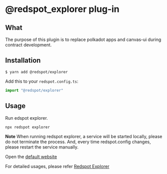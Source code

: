 # @redspot_explorer plug-in

## What 

The purpose of this plugin is to replace polkadot apps and canvas-ui during contract development.

## Installation

```
$ yarn add @redspot/explorer
```
Add this to your `redspot.config.ts`:
```typescript
import "@redspot/explorer"
```

## Usage
Run edspot explorer.
```bash
npx redspot explorer
```

**Note** When running redspot explorer, a service will be started locally, please do not terminate the process. And, every time redspot.config changes, please restart the service manually.

Open the [default website](http://127.0.0.1:8011)

For detailed usages, please refer [Redspot Explorer](../guides/explorer.md)